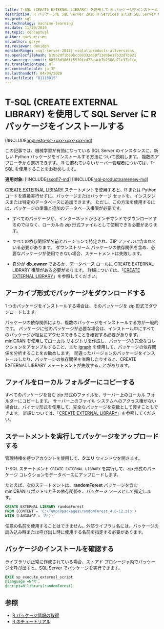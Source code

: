 ```yaml
---
title: T-SQL (CREATE EXTERNAL LIBRARY) を使用して R パッケージをインストールする
description: R パッケージを SQL Server 2016 R Services または SQL Server Machine Learning Services (データベース内) に追加します。
ms.prod: sql
ms.technology: machine-learning
ms.date: 11/20/2019
ms.topic: conceptual
author: garyericson
ms.author: garye
ms.reviewer: davidph
monikerRange: =sql-server-2017||=sqlallproducts-allversions
ms.openlocfilehash: b19b2df1b39bcc88332d60f1389be12b32d7b921
ms.sourcegitcommit: 68583d986ff5539fed73eacb7b2586a71c37b1fa
ms.translationtype: HT
ms.contentlocale: ja-JP
ms.lasthandoff: 04/04/2020
ms.locfileid: "81118015"
---
```

# <a name="use-t-sql-create-external-library-to-install-r-packages-on-sql-server"></a>T-SQL (CREATE EXTERNAL LIBRARY) を使用して SQL Server に R パッケージをインストールする
[!INCLUDE[appliesto-ss-xxxx-xxxx-xxx-md](../../includes/appliesto-ss-xxxx-xxxx-xxx-md.md)]

この記事では、機械学習が有効になっている SQL Server のインスタンスに、新しい Python パッケージをインストールする方法について説明します。 複数のアプローチから選択できます。 R に慣れていないサーバー管理者については、T-SQL を使用することをお勧めします。

**適用対象:** [!INCLUDE[sssql17-md](../../includes/sssql17-md.md)] [!INCLUDE[rsql-productnamenew-md](../../includes/rsql-productnamenew-md.md)]

[CREATE EXTERNAL LIBRARY](https://docs.microsoft.com/sql/t-sql/statements/create-external-library-transact-sql) ステートメントを使用すると、R または Python コードを直接実行せずに、パッケージまたはパッケージ セットを、インスタンスまたは特定のデータベースに追加できます。 ただし、この方法を使用するには、パッケージの準備と追加のデータベース権限が必要です。

+ すべてのパッケージが、インターネットからオンデマンドでダウンロードするのではなく、ローカルの zip 形式ファイルとして使用できる必要があります。

+ すべての依存関係が名前とバージョンで特定され、ZIP ファイルに含まれている必要があります。 ダウンストリーム パッケージの依存関係を含め、必要なパッケージが使用できない場合、ステートメントは失敗します。 

+ 自分が **db_owner** であるか、データベース ロールに CREATE EXTERNAL LIBRARY 権限がある必要があります。 詳細については、「[CREATE EXTERNAL LIBRARY](https://docs.microsoft.com/sql/t-sql/statements/create-external-library-transact-sql)」を参照してください。

## <a name="download-packages-in-archive-format"></a>アーカイブ形式でパッケージをダウンロードする

1 つのパッケージをインストールする場合は、そのパッケージを zip 形式でダウンロードします。

パッケージの依存関係により、複数のパッケージをインストールする方が一般的です。 パッケージに他のパッケージが必要な場合は、インストール中にすべてのパッケージが相互にアクセスできることを確認する必要があります。 [miniCRAN](create-a-local-package-repository-using-minicran.md) を使用して[ローカル リポジトリを作成](https://andrie.github.io/miniCRAN/)し、パッケージの完全なコレクションをアセンブルすること、また [igraph](https://igraph.org/r/) を使用して、パッケージの依存関係を分析することをお勧めします。 間違ったバージョンのパッケージをインストールしたり、パッケージの依存関係を省略したりすると、CREATE EXTERNAL LIBRARY ステートメントが失敗することがあります。 

## <a name="copy-the-file-to-a-local-folder"></a>ファイルをローカル フォルダーにコピーする

すべてのパッケージを含む zip 形式のファイルを、サーバー上のローカル フォルダーにコピーします。 サーバー上のファイル システムへのアクセス権がない場合は、バイナリ形式を使用して、完全なパッケージを変数として渡すこともできます。 詳細については、「[CREATE EXTERNAL LIBRARY](../../t-sql/statements/create-external-library-transact-sql.md)」を参照してください。

## <a name="run-the-statement-to-upload-packages"></a>ステートメントを実行してパッケージをアップロードする

管理特権を持つアカウントを使用して、**クエリ** ウィンドウを開きます。

T-SQL ステートメント `CREATE EXTERNAL LIBRARY` を実行して、zip 形式のパッケージ コレクションをデータベースにアップロードします。

たとえば、次のステートメントは、**randomForest** パッケージを含む miniCRAN リポジトリとその依存関係を、パッケージ ソースとして指定します。 

```sql
CREATE EXTERNAL LIBRARY randomForest
FROM (CONTENT = 'C:\Temp\Rpackages\randomForest_4.6-12.zip')
WITH (LANGUAGE = 'R');
```

任意の名前を使用することはできません。外部ライブラリ名には、パッケージの読み込み時または呼び出し時に使用する名前を指定する必要があります。

## <a name="verify-package-installation"></a>パッケージのインストールを確認する

ライブラリが正常に作成されている場合、ストアド プロシージャ内でパッケージを呼び出すと、SQL Server でパッケージを実行できます。
    
```sql
EXEC sp_execute_external_script
@language =N'R',
@script=N'library(randomForest)'
```

## <a name="see-also"></a>参照

+ [R パッケージ情報の取得](r-package-information.md)
+ [R のチュートリアル](../tutorials/sql-server-r-tutorials.md)
